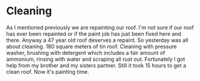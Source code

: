 # Cleaning

As I mentioned previously we are repainting our roof. I'm not sure if our roof has ever been repainted or if the paint job has just been fixed here and there. Anyway a 47 year old roof deserves a repaint. So yesterday was all about cleaning. 180 square meters of tin roof. Cleaning with pressure washer, brushing with detergent which includes a fair amount of ammonium, rinsing with water and scraping all rust out. Fortunately I got help from my brother and my sisters partner. Still it took 15 hours to get a clean roof. Now it's painting time. 